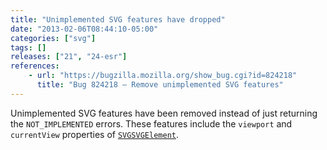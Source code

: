```yaml
---
title: "Unimplemented SVG features have dropped"
date: "2013-02-06T08:44:10-05:00"
categories: ["svg"]
tags: []
releases: ["21", "24-esr"]
references:
    - url: "https://bugzilla.mozilla.org/show_bug.cgi?id=824218"
      title: "Bug 824218 – Remove unimplemented SVG features"
---
```

Unimplemented SVG features have been removed instead of just returning the `NOT_IMPLEMENTED` errors. These features include the `viewport` and `currentView` properties of [`SVGSVGElement`](https://developer.mozilla.org/docs/Web/API/SVGSVGElement).
